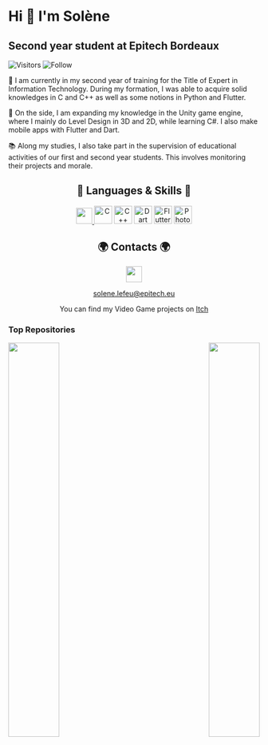 Hi 👋 I'm Solène
=======================

Second year student at Epitech Bordeaux
---------------------------------------
![Visitors](https://visitor-badge.laobi.icu/badge?page_id=slefeu.slefeu)        ![Follow](https://img.shields.io/github/followers/slefeu?label=Follow&style=social)

💼 I am currently in my second year of training for the Title of Expert in Information Technology. During my formation, I was able to acquire solid knowledges in C and C++ as well as some notions in Python and Flutter.

👾 On the side, I am expanding my knowledge in the Unity game engine, where I mainly do Level Design in 3D and 2D, while learning C#. I also make mobile apps with Flutter and Dart. 

📚 Along my studies, I also take part in the supervision of educational activities of our first and second year students. This involves monitoring their projects and morale.

<h2 align="center">🧠 Languages & Skills 🔨</h2>
<p align="middle">
                                    <a href="https://www.github.com/slefeu" target="_blank" rel="noreferrer"><img src="https://raw.githubusercontent.com/danielcranney/readme-generator/main/public/icons/socials/github.svg" width="32" height="32" />
                                <a href="https://docs.microsoft.com/en-us/cpp/?view=msvc-170" target="_blank" rel="noreferrer"><img src="https://raw.githubusercontent.com/danielcranney/readme-generator/main/public/icons/skills/c-colored.svg" width="36" height="36" alt="C" /></a>
                                <a href="https://docs.microsoft.com/en-us/cpp/?view=msvc-170" target="_blank" rel="noreferrer"><img src="https://raw.githubusercontent.com/danielcranney/readme-generator/main/public/icons/skills/cplusplus-colored.svg" width="36" height="36" alt="C++" /></a>
                                <a href="https://dart.dev/" target="_blank" rel="noreferrer"><img src="https://raw.githubusercontent.com/danielcranney/readme-generator/main/public/icons/skills/dart-colored.svg" width="36" height="36" alt="Dart" /></a>
                                <a href="https://flutter.dev/" target="_blank" rel="noreferrer"><img src="https://raw.githubusercontent.com/danielcranney/readme-generator/main/public/icons/skills/flutter-colored.svg" width="36" height="36" alt="Flutter" /></a>
                                <a href="https://www.adobe.com/uk/products/photoshop.html" target="_blank" rel="noreferrer"><img src="https://raw.githubusercontent.com/danielcranney/readme-generator/main/public/icons/skills/photoshop-colored.svg" width="36" height="36" alt="Photoshop" />
  </a>
                    </p>
                    
<h2 align="center"> 🌍 Contacts 🌍 </h2>
<p align="middle">
  </a> <a href="https://www.linkedin.com/in/solene-lefeu/" target="_blank" rel="noreferrer"><img src="https://raw.githubusercontent.com/danielcranney/readme-generator/main/public/icons/socials/linkedin.svg" width="32" height="32" />
<p align="middle"> 
  </a> <a

[solene.lefeu@epitech.eu](mailto:solene.lefeu@epitech.eu)

<p align="middle"> 
  </a> <a
          
You can find my Video Game projects on [Itch](solene-lefeu.itch.io/)

### <b>Top Repositories</b>

<div width="100%" align="center"><a href="https://github.com/slefeu/Arcade" align="left"><img align="left" width="45%" src="https://github-readme-stats.vercel.app/api/pin/?username=slefeu&repo=Arcade&title_color=0891b2&text_color=ffffff&icon_color=0891b2&bg_color=1c1917&hide_border=true&locale=en" /></a><a href="https://github.com/slefeu/Plazza" align="right"><img align="right" width="45%" src="https://github-readme-stats.vercel.app/api/pin/?username=slefeu&repo=Plazza&title_color=0891b2&text_color=ffffff&icon_color=0891b2&bg_color=1c1917&hide_border=true&locale=en" /></a></div><br /><br /><br /><br /><br /><br /><br />
